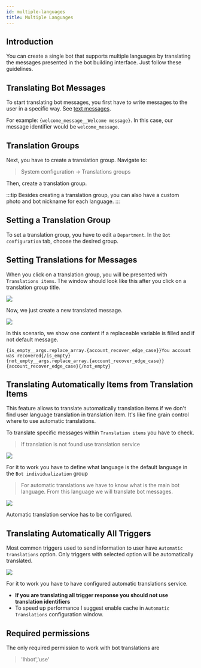 ```yaml
---
id: multiple-languages
title: Multiple Languages
---
```


## Introduction

You can create a single bot that supports multiple languages by translating the messages presented in the bot building interface. Just follow these guidelines.

## Translating Bot Messages

To start translating bot messages, you first have to write messages to the user in a specific way. See [text messages](text.md#text-message).

For example: `{welcome_message__Welcome message}`. In this case, our message identifier would be `welcome_message`.

## Translation Groups

Next, you have to create a translation group. Navigate to:

> System configuration -> Translations groups

Then, create a translation group.

:::tip
Besides creating a translation group, you can also have a custom photo and bot nickname for each language.
:::

## Setting a Translation Group

To set a translation group, you have to edit a `Department`. In the `Bot configuration` tab, choose the desired group.

## Setting Translations for Messages

When you click on a translation group, you will be presented with `Translations items`. The window should look like this after you click on a translation group title.

![](/img/bot/translations-groups.png)

Now, we just create a new translated message.

![](/img/bot/translation-item.png)

In this scenario, we show one content if a replaceable variable is filled and if not default message.

```
{is_empty__args.replace_array.{account_recover_edge_case}}You account was recovered{/is_empty}
{not_empty__args.replace_array.{account_recover_edge_case}}{account_recover_edge_case}{/not_empty}
```

## Translating Automatically Items from Translation Items

This feature allows to translate automatically translation items if we don't find user language translation in translation item. It's like fine grain control where to use automatic translations.

To translate specific messages within `Translation items` you have to check.

> If translation is not found use translation service

![](/img/bot/translation-auto.png)

For it to work you have to define what language is the default language in the `Bot individualization` group

> For automatic translations we have to know what is the main bot language. From this language we will translate bot messages.

![](/img/bot/bot-translation-group.png)

Automatic translation service has to be configured.

## Translating Automatically All Triggers

Most common triggers used to send information to user have `Automatic translations` option. Only triggers with selected option will be automatically translated.

![](/img/bot/translate-trigger.png)

For it to work you have to have configured automatic translations service.

*   **If you are translating all trigger response you should not use translation identifiers**
*   To speed up performance I suggest enable cache in `Automatic Translations` configuration window.

## Required permissions

The only required permission to work with bot translations are

> 'lhbot','use'

